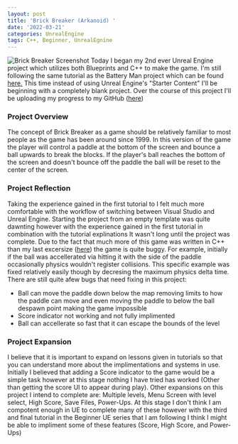```yaml
---
layout: post
title: 'Brick Breaker (Arkanoid) '
date: '2022-03-21'
categories: UnrealEngine
tags: C++, Beginner, UnrealEgnine
---
```

![Brick Breaker Screenshot](https://blog.micahwood.dev/assets/images/posts/BrickBreaker.jpg)
Today I began my 2nd ever Unreal Engine project which utilizes both Blueprints and C++ to make the game. I'm still following the same tutorial as the Battery Man project which can be found [here.](https://www.youtube.com/watch?v=LsNW4FPHuZE&t=17s&ab_channel=freeCodeCamp.org) This time instead of using Unreal Engine's "Starter Content" I'll be beginning with a completely blank project. Over the course of this project I'll be uploading my progress to my GitHub ([here](https://github.com/eyesowolf/BrickBreaker))
### Project Overview
The concept of Brick Breaker as a game should be relatively familiar to most people as the game has been around since 1999. In this version of the game the player will control a paddle at the bottom of the screen and bounce a ball upwards to break the blocks. If the player's ball reaches the bottom of the screen and doesn't bounce off the paddle the ball will be reset to the center of the screen.
### Project Reflection
Taking the experience gained in the first tutorial to I felt much more comfortable with the workflow of switching between Visual Studio and Unreal Engine. Starting the project from an empty template was quite dawnting however with the experience gained in the first tutorial in combination with the tutorial explinations It wasn't long until the project was complete. 
Due to the fact that much more of this game was written in C++ than my last excersize ([here](https://blog.micahwood.dev/unrealengine/2022/03/16/BatteryMan.html)) the game is quite buggy. For example, initially if the ball was accellerated via hitting it with the side of the paddle occasionally physics wouldn't register collisions. This specific example was fixed relatively easily though by decresing the maximum physics delta time. There are still quite afew bugs that need fixing in this project:
* Ball can move the paddle down below the map removing limits to how the paddle can move and even moving the paddle to below the ball despawn point making the game impossible
* Score indicator not working and not fully implimented
* Ball can accellerate so fast that it can escape the bounds of the level

### Project Expansion
I believe that it is important to expand on lessons given in tutorials so that you can understand more about the implimentations and systems in use. Initially I believed that adding a Score indicator to the game would be a simple task however at this stage nothing I have tried has worked (Other than getting the score UI to appear during play). Other expansions on this project I intend to complete are: Multiple levels, Menu Screen with level select, High Score, Save Files, Power-Ups.
At this stage I don't think I am compotent enough in UE to complete many of these however with the third and final tutorial in the Beginner UE series that I am following I think I might be able to impliment some of these features (Score, High Score, and Power-Ups)